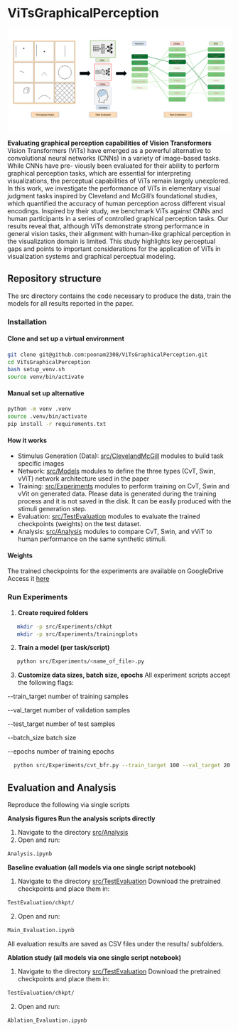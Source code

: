 # ViTsGraphicalPerception

![Graphical Abstract](src/Images/GP.png)

**Evaluating graphical perception capabilities of Vision Transformers**  
Vision Transformers (ViTs) have emerged as a powerful alternative to convolutional
neural networks (CNNs) in a variety of image-based tasks. While CNNs have pre-
viously been evaluated for their ability to perform graphical perception tasks, which
are essential for interpreting visualizations, the perceptual capabilities of ViTs remain
largely unexplored. In this work, we investigate the performance of ViTs in elementary
visual judgment tasks inspired by Cleveland and McGill’s foundational studies, which
quantified the accuracy of human perception across different visual encodings. Inspired
by their study, we benchmark ViTs against CNNs and human participants in a series of
controlled graphical perception tasks. Our results reveal that, although ViTs demonstrate
strong performance in general vision tasks, their alignment with human-like graphical
perception in the visualization domain is limited. This study highlights key perceptual
gaps and points to important considerations for the application of ViTs in visualization
systems and graphical perceptual modeling.

##  Repository structure
The src directory contains the code necessary to produce the data, train the models for all results reported in the paper.

### Installation 
#### Clone and set up a virtual environment
```bash
git clone git@github.com:poonam2308/ViTsGraphicalPerception.git
cd ViTsGraphicalPerception
bash setup_venv.sh
source venv/bin/activate

```
#### Manual set up alternative
```bash
python -m venv .venv
source .venv/bin/activate
pip install -r requirements.txt

```

#### How it works 
- Stimulus Generation (Data): [src/ClevelandMcGill](src/ClevelandMcGill) modules to build task specific images 
- Network: [src/Models](src/Models) modules to define the three types (CvT, Swin, vViT) network architecture used in the paper
- Training: [src/Experiments](src/Experiments) modules to perform training on CvT, Swin and vVit on generated data. Please data is generated during the training process and it is not saved in the disk. It can be easily produced with the stimuli generation step. 
- Evaluation: [src/TestEvaluation](src/TestEvaluation) modules to evaluate the trained checkpoints (weights) on the test dataset. 
- Analysis: [src/Analysis](src/Analysis) modules to compare CvT, Swin, and vViT to human performance on the same synthetic stimuli.

#### Weights
The trained checkpoints for the experiments are available on GoogleDrive
Access it [here](https://drive.google.com/drive/folders/16w2oXF3nrA5wI-i6CxIxIX73Z7Pf6qWF?usp=drive_link)


### Run Experiments

1. **Create required folders**

```bash
   mkdir -p src/Experiments/chkpt
   mkdir -p src/Experiments/trainingplots
```

2. **Train a model (per task/script)**

```bash
   python src/Experiments/<name_of_file>.py
```
3. **Customize data sizes, batch size, epochs**
All experiment scripts accept the following flags:

--train_target <int> number of training samples

--val_target <int> number of validation samples

--test_target <int> number of test samples

--batch_size <int> batch size

--epochs <int> number of training epochs

```bash
  python src/Experiments/cvt_bfr.py --train_target 100 --val_target 20 --test_target 20 --batch_size 32  --epochs 100
```


##  Evaluation and Analysis
Reproduce the following via single scripts

**Analysis figures Run the analysis scripts directly**

1. Navigate to the directory [src/Analysis](src/Analysis)
2. Open and run:

```bash
Analysis.ipynb
```

**Baseline evaluation (all models via one single script notebook)**
1. Navigate to the directory [src/TestEvaluation](src/TestEvaluation) 
  Download the pretrained checkpoints and place them in:

```bash
TestEvaluation/chkpt/
```
2. Open and run:

```bash
Main_Evaluation.ipynb
```

All evaluation results are saved as CSV files under the  results/ subfolders.


**Ablation study (all models via one single script notebook)**
1. Navigate to the directory [src/TestEvaluation](src/TestEvaluation) 
  Download the pretrained checkpoints and place them in:
```bash
TestEvaluation/chkpt/
```

2. Open and run:

```bash
Ablation_Evaluation.ipynb
```